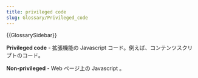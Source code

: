 ```yaml
---
title: privileged code
slug: Glossary/Privileged_code
---
```


{{GlossarySidebar}}

**Privileged code** - 拡張機能の Javascript コード。例えば、コンテンツスクリプトのコード。

**Non-privileged** - Web ページ上の Javascript 。
